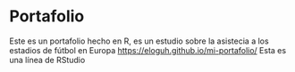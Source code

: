 # Portafolio
Este es un portafolio hecho en R,
es un estudio sobre la asistecia a los estadios de fútbol en Europa
https://eloguh.github.io/mi-portafolio/
Esta es una línea de RStudio